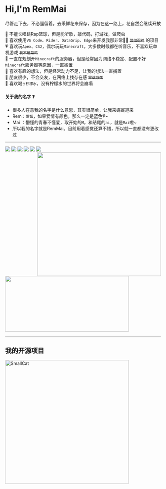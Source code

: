 <h1>Hi,I'm RemMai</h1>  

尽管走下去，不必逗留着，去采鲜花来保存，因为在这一路上，花自然会继续开放  

🥣 不擅长唱跳Rap篮球，但是能听歌，敲代码，打游戏，做爬虫  
🚀 喜欢使用`VS Code`、`Rider`、`DataGrip`、`Edge`来开发我那非常🐂🍺 ~~`菜如弱鸡`~~ 的项目  
💗 喜欢玩`Apex`、`CS2`，偶尔玩玩`Minecraft`，大多数时候都在听音乐，不喜欢玩单机游戏 ~~`我不是菜鸡`~~  
💊 一直在规划开`Minecraft`的服务器，但是经常因为网络不稳定、配置不好`Minecraft`服务器等原因，一直搁置  
🥭 喜欢有趣的想法，但是经常动力不足，让我的想法一直搁置  
🍭 朋友很少，不会交友，在网络上找存在感 ~~`罪该万死`~~   
🌮 喜欢喝`⛄柠檬水`，没有柠檬水的世界将会崩塌  

#### 关于我的名字 ❓
- 很多人在意我的名字是什么意思，其实很简单，让我来娓娓道来    
- Rem：`雷姆`，如果爱情有颜色，那么一定是蓝色💗~  
- Mai ：懵懂的青春不懂爱，取开始的`M`，和结尾的`ai`，就是`Mai`啦~   
- 所以我的名字就是RemMai。目前用着感觉还算不错，所以就一直都没有更改过    

---

<div >
<img src="https://img.shields.io/badge/.net-512bd4?logo=.NET&style=for-the-badge&logoColor=ffffff" /> 
<img src="https://img.shields.io/badge/vue-4FC08D?logo=Vue.js&style=for-the-badge&logoColor=ffffff" />
<img src="https://img.shields.io/badge/docker-2496ED?logo=Docker&style=for-the-badge&logoColor=ffffff" />
<img src="https://img.shields.io/badge/edge-0078D7?style=for-the-badge&logo=microsoftedge&logoColor=ffffff">
<img src="https://img.shields.io/badge/rider-000000?style=for-the-badge&logo=rider&logoColor=ffffff">
<img src="https://img.shields.io/badge/vs%20code-007ACC?style=for-the-badge&logo=visualstudiocode&logoColor=ffffff">
</div>


<img align="right" width="400" src="https://github-readme-stats.vercel.app/api/top-langs/?username=remmai&layout=compact&langs_count=4&hide=EJS&exclude_repo=remmai.github.io,cdn&theme=cobalt&bg_color=fff&text_color=91bef0&border_radius=8&hide_border=true&hide_title=true" />

<img height="180" width="400" src="https://github-readme-stats.vercel.app/api?username=remmai&theme=cobalt&bg_color=fff&text_color=91bef0&icon_color=91bef0&border_radius=8&show_icons=true&include_all_commits=true&hide_title=true&hide_border=true" />

---  

## 我的开源项目

<img  width="400" src="https://github-readme-stats.vercel.app/api/pin/?username=remmai&repo=smallcat&theme=cobalt&bg_color=fff&text_color=91bef0&border_radius=8&hide_border=true&layout=compact" title='SmallCat' />


